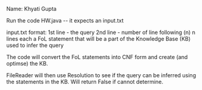 Name: Khyati Gupta

Run the code HW.java -- it expects an input.txt

input.txt format:
1st line - the query
2nd line - number of line following (n)
n lines each a FoL statement that will be a part of the Knowledge Base (KB) used to infer the query

The code will convert the FoL statements into CNF form and create (and optimse) the KB.

FileReader will then use Resolution to see if the query can be inferred using the statements in the KB.
Will return False if cannot determine.
